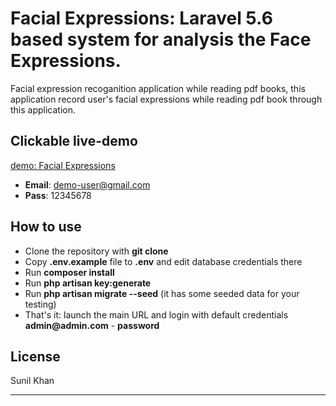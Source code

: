 # Facial Expressions: Laravel 5.6 based system for analysis the Face Expressions.

Facial expression recoganition application while reading pdf books, this application record user's facial expressions while reading pdf book through this application.

## Clickable live-demo

[demo: Facial Expressions](https://fd.worldpixelmarket.com/login)

- __Email__: demo-user@gmail.com
- __Pass__: 12345678


## How to use

- Clone the repository with __git clone__
- Copy __.env.example__ file to __.env__ and edit database credentials there
- Run __composer install__
- Run __php artisan key:generate__
- Run __php artisan migrate --seed__ (it has some seeded data for your testing)
- That's it: launch the main URL and login with default credentials __admin@admin.com__ - __password__

## License

Sunil Khan

---
